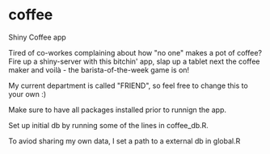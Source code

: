 # coffee
Shiny Coffee app


Tired of co-workes complaining about how "no one" makes a pot of coffee?
Fire up a shiny-server with this bitchin' app, slap up a tablet next the coffee maker and voilà - the barista-of-the-week game is on!



My current department is called "FRIEND", so feel free to change this to your own :)

Make sure to have all packages installed prior to runnign the app.

Set up initial db by running some of the lines in coffee_db.R.

To aviod sharing my own data, I set a path to a external db in global.R
